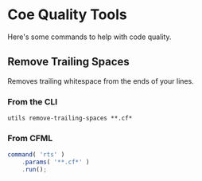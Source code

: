 # Coe Quality Tools

Here's some commands to help with code quality.

## Remove Trailing Spaces

Removes trailing whitespace from the ends of your lines.

### From the CLI

```
utils remove-trailing-spaces **.cf*
```

### From CFML
```js
command( 'rts' )
    .params( '**.cf*' )
    .run();
```
